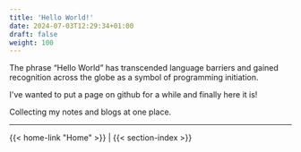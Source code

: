 ```yaml
---
title: 'Hello World!'
date: 2024-07-03T12:29:34+01:00
draft: false
weight: 100
---
```


The phrase “Hello World” has transcended language barriers and gained recognition across the globe as a symbol of programming initiation.

I've wanted to put a page on github for a while and finally here it is! 

Collecting my notes and blogs at one place.

---
{{< home-link "Home" >}} | {{< section-index >}}  
